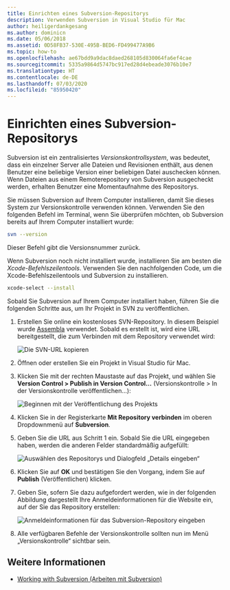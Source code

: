 ```yaml
---
title: Einrichten eines Subversion-Repositorys
description: Verwenden Subversion in Visual Studio für Mac
author: heiligerdankgesang
ms.author: dominicn
ms.date: 05/06/2018
ms.assetid: 0D58FB37-530E-495B-BED6-FD499477A9B6
ms.topic: how-to
ms.openlocfilehash: ae67bdd9a9dac8daed268105d830064fa6ef4cae
ms.sourcegitcommit: 5335a9864d5747bc917ed28d4ebeade3076b10e7
ms.translationtype: HT
ms.contentlocale: de-DE
ms.lasthandoff: 07/03/2020
ms.locfileid: "85950420"
---
```

# <a name="set-up-a-subversion-repository"></a>Einrichten eines Subversion-Repositorys

Subversion ist ein zentralisiertes _Versionskontrollsystem_, was bedeutet, dass ein einzelner Server alle Dateien und Revisionen enthält, aus denen Benutzer eine beliebige Version einer beliebigen Datei auschecken können. Wenn Dateien aus einem Remoterepository von Subversion ausgecheckt werden, erhalten Benutzer eine Momentaufnahme des Repositorys.

Sie müssen Subversion auf Ihrem Computer installieren, damit Sie dieses System zur Versionskontrolle verwenden können. Verwenden Sie den folgenden Befehl im Terminal, wenn Sie überprüfen möchten, ob Subversion bereits auf Ihrem Computer installiert wurde:

```bash
svn --version
```

Dieser Befehl gibt die Versionsnummer zurück.

Wenn Subversion noch nicht installiert wurde, installieren Sie am besten die _Xcode-Befehlszeilentools_. Verwenden Sie den nachfolgenden Code, um die Xcode-Befehlszeilentools und Subversion zu installieren.

```bash
xcode-select --install
```

Sobald Sie Subversion auf Ihrem Computer installiert haben, führen Sie die folgenden Schritte aus, um Ihr Projekt in SVN zu veröffentlichen.

1. Erstellen Sie online ein kostenloses SVN-Repository. In diesem Beispiel wurde [Assembla](https://app.assembla.com/) verwendet. Sobald es erstellt ist, wird eine URL bereitgestellt, die zum Verbinden mit dem Repository verwendet wird:

    ![Die SVN-URL kopieren](media/version-control-subversion1-sml.png)

2. Öffnen oder erstellen Sie ein Projekt in Visual Studio für Mac.

3. Klicken Sie mit der rechten Maustaste auf das Projekt, und wählen Sie **Version Control > Publish in Version Control...** (Versionskontrolle > In der Versionskontrolle veröffentlichen...):

    ![Beginnen mit der Veröffentlichung des Projekts](media/version-control-subversion2.png)

4. Klicken Sie in der Registerkarte **Mit Repository verbinden** im oberen Dropdownmenü auf **Subversion**.

5. Geben Sie die URL aus Schritt 1 ein. Sobald Sie die URL eingegeben haben, werden die anderen Felder standardmäßig aufgefüllt:

    ![Auswählen des Repositorys und Dialogfeld „Details eingeben“](media/version-control-subversion3.png)

7. Klicken Sie auf **OK** und bestätigen Sie den Vorgang, indem Sie auf **Publish** (Veröffentlichen) klicken.

7. Geben Sie, sofern Sie dazu aufgefordert werden, wie in der folgenden Abbildung dargestellt Ihre Anmeldeinformationen für die Website ein, auf der Sie das Repository erstellen:

    ![Anmeldeinformationen für das Subversion-Repository eingeben](media/version-control-subversion5.png)

8. Alle verfügbaren Befehle der Versionskontrolle sollten nun im Menü „Versionskontrolle“ sichtbar sein.

## <a name="see-also"></a>Weitere Informationen

- [Working with Subversion (Arbeiten mit Subversion)](working-with-subversion.md)
